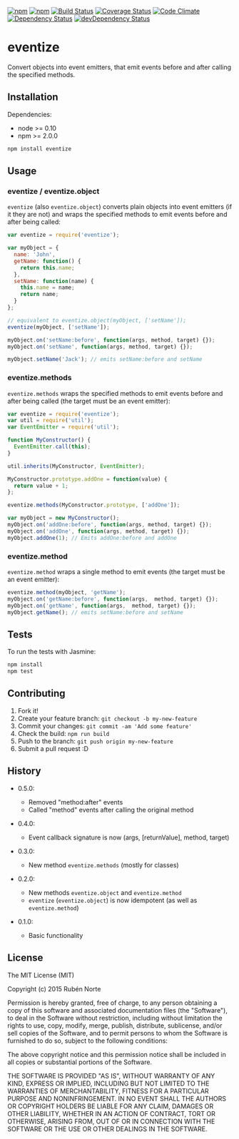 [![npm](https://img.shields.io/npm/v/eventize.svg)](https://npmjs.org/package/eventize)
[![npm](https://img.shields.io/npm/l/eventize.svg)](https://npmjs.org/package/eventize)
[![Build Status](https://travis-ci.org/rubennorte/eventize.svg?branch=master)](https://travis-ci.org/rubennorte/eventize)
[![Coverage Status](https://coveralls.io/repos/rubennorte/eventize/badge.svg)](https://coveralls.io/r/rubennorte/eventize)
[![Code Climate](https://codeclimate.com/github/rubennorte/eventize/badges/gpa.svg)](https://codeclimate.com/github/rubennorte/eventize)  
[![Dependency Status](https://david-dm.org/rubennorte/eventize.svg?theme=shields.io&style=flat)](https://david-dm.org/rubennorte/eventize)
[![devDependency Status](https://david-dm.org/rubennorte/eventize/dev-status.svg?theme=shields.io&style=flat)](https://david-dm.org/rubennorte/eventize#info=devDependencies)

# eventize

Convert objects into event emitters, that emit events before and after calling the specified methods.

## Installation

Dependencies:

* node >= 0.10
* npm >= 2.0.0

```bash
npm install eventize
```

## Usage

### eventize / eventize.object

`eventize` (also `eventize.object`) converts plain objects into event emitters (if it they are not) and wraps the specified methods to emit events before and after being called:

```javascript
var eventize = require('eventize');

var myObject = {
  name: 'John',
  getName: function() {
    return this.name;
  },
  setName: function(name) {
    this.name = name;
    return name;
  }
};

// equivalent to eventize.object(myObject, ['setName']);
eventize(myObject, ['setName']);

myObject.on('setName:before', function(args, method, target) {});
myObject.on('setName', function(args, method, target) {});

myObject.setName('Jack'); // emits setName:before and setName
```

### eventize.methods

`eventize.methods` wraps the specified methods to emit events before and after being called (the target must be an event emitter):

```javascript
var eventize = require('eventize');
var util = require('util');
var EventEmitter = require('util');

function MyConstructor() {
  EventEmitter.call(this);
}

util.inherits(MyConstructor, EventEmitter);

MyConstructor.prototype.addOne = function(value) {
  return value + 1;
};

eventize.methods(MyConstructor.prototype, ['addOne']);

var myObject = new MyConstructor();
myObject.on('addOne:before', function(args, method, target) {});
myObject.on('addOne', function(args, method, target) {});
myObject.addOne(1); // Emits addOne:before and addOne
```

### eventize.method

`eventize.method` wraps a single method to emit events (the target must be an event emitter):

```javascript
eventize.method(myObject, 'getName');
myObject.on('getName:before', function(args,  method, target) {});
myObject.on('getName', function(args,  method, target) {});
myObject.getName(); // emits setName:before and setName
```

## Tests

To run the tests with Jasmine:

```bash
npm install
npm test
```

## Contributing

1. Fork it!
2. Create your feature branch: `git checkout -b my-new-feature`
3. Commit your changes: `git commit -am 'Add some feature'`
4. Check the build: `npm run build`
4. Push to the branch: `git push origin my-new-feature`
5. Submit a pull request :D

## History

* 0.5.0:
  - Removed "method:after" events
  - Called "method" events after calling the original method

* 0.4.0:
  - Event callback signature is now (args, [returnValue], method, target)

* 0.3.0:
  - New method `eventize.methods` (mostly for classes)

* 0.2.0:
  - New methods `eventize.object` and `eventize.method`
  - `eventize` (`eventize.object`) is now idempotent (as well as `eventize.method`)

* 0.1.0:
  - Basic functionality

## License

The MIT License (MIT)

Copyright (c) 2015 Rubén Norte

Permission is hereby granted, free of charge, to any person obtaining a copy
of this software and associated documentation files (the "Software"), to deal
in the Software without restriction, including without limitation the rights
to use, copy, modify, merge, publish, distribute, sublicense, and/or sell
copies of the Software, and to permit persons to whom the Software is
furnished to do so, subject to the following conditions:

The above copyright notice and this permission notice shall be included in
all copies or substantial portions of the Software.

THE SOFTWARE IS PROVIDED "AS IS", WITHOUT WARRANTY OF ANY KIND, EXPRESS OR
IMPLIED, INCLUDING BUT NOT LIMITED TO THE WARRANTIES OF MERCHANTABILITY,
FITNESS FOR A PARTICULAR PURPOSE AND NONINFRINGEMENT. IN NO EVENT SHALL THE
AUTHORS OR COPYRIGHT HOLDERS BE LIABLE FOR ANY CLAIM, DAMAGES OR OTHER
LIABILITY, WHETHER IN AN ACTION OF CONTRACT, TORT OR OTHERWISE, ARISING FROM,
OUT OF OR IN CONNECTION WITH THE SOFTWARE OR THE USE OR OTHER DEALINGS IN
THE SOFTWARE.